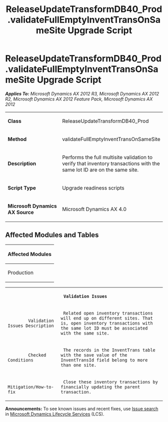 ﻿---
title: ReleaseUpdateTransformDB40_Prod.validateFullEmptyInventTransOnSameSite Upgrade Script
TOCTitle: ReleaseUpdateTransformDB40_Prod.validateFullEmptyInventTransOnSameSite Upgrade Script
ms:assetid: 920b6115-ed5d-2ef3-df38-c173ab6d78f9
ms:mtpsurl: https://msdn.microsoft.com/en-us/library/JJ736596(v=AX.60)
ms:contentKeyID: 49709785
ms.date: 05/18/2015
mtps_version: v=AX.60
---

# ReleaseUpdateTransformDB40\_Prod.validateFullEmptyInventTransOnSameSite Upgrade Script 


_**Applies To:** Microsoft Dynamics AX 2012 R3, Microsoft Dynamics AX 2012 R2, Microsoft Dynamics AX 2012 Feature Pack, Microsoft Dynamics AX 2012_

<table>
<colgroup>
<col style="width: 50%" />
<col style="width: 50%" />
</colgroup>
<tbody>
<tr class="odd">
<td><p><strong>Class</strong></p></td>
<td><p>ReleaseUpdateTransformDB40_Prod</p></td>
</tr>
<tr class="even">
<td><p><strong>Method</strong></p></td>
<td><p>validateFullEmptyInventTransOnSameSite</p></td>
</tr>
<tr class="odd">
<td><p><strong>Description</strong></p></td>
<td><p>Performs the full multisite validation to verify that inventory transactions with the same lot ID are on the same site.</p></td>
</tr>
<tr class="even">
<td><p><strong>Script Type</strong></p></td>
<td><p>Upgrade readiness scripts</p></td>
</tr>
<tr class="odd">
<td><p><strong>Microsoft Dynamics AX Source</strong></p></td>
<td><p>Microsoft Dynamics AX 4.0</p></td>
</tr>
</tbody>
</table>


## Affected Modules and Tables

<table>
<colgroup>
<col style="width: 100%" />
</colgroup>
<thead>
<tr class="header">
<th><p>Affected Modules</p></th>
</tr>
</thead>
<tbody>
<tr class="odd">
<td><p>Production</p></td>
</tr>
</tbody>
</table>


<table xmlns="http://www.w3.org/1999/xhtml">
              <tr><th colspan="2">
		
   <p>
   
	 Validation Issues
  </p>
  </th></tr>
              <tr><td>
		
   <p>
   
	 
            Validation Issues Description
          
  </p>
  </td><td>
		
   <p>
   
	 Related open inventory transactions will end up on different sites. That is, open inventory transactions with the same lot ID must be associated with the same site.
  </p>
  </td></tr>
              <tr><td>
		
   <p>
   
	 
            Checked Conditions
          
  </p>
  </td><td>
		
   <p>
   
	 The records in the InventTrans table with the save value of the InventTransId field belong to more than one site.
  </p>
  </td></tr>
              <tr><td>
		
   <p>
   
	 
            Mitigation/How-to-fix
          
  </p>
  </td><td>
		
   <p>
   
	 Close these inventory transactions by financially updating the parent transaction.
  </p>
  </td></tr>
            </table>

  
**Announcements:** To see known issues and recent fixes, use [Issue search](http://go.microsoft.com/fwlink/?linkid=389258) in [Microsoft Dynamics Lifecycle Services](http://go.microsoft.com/fwlink/?linkid=306505) (LCS).

